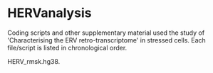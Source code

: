 # HERVanalysis
Coding scripts and other supplementary material used the study of 'Characterising the ERV retro-transcriptome' in stressed cells. Each file/script is listed in chronological order.

HERV_rmsk.hg38.


